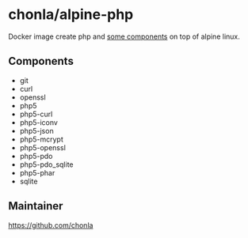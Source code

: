 # chonla/alpine-php

Docker image create php and [some components](#components) on top of alpine linux.

## Components

* git
* curl
* openssl
* php5
* php5-curl
* php5-iconv
* php5-json
* php5-mcrypt
* php5-openssl
* php5-pdo
* php5-pdo_sqlite
* php5-phar
* sqlite

## Maintainer

https://github.com/chonla
